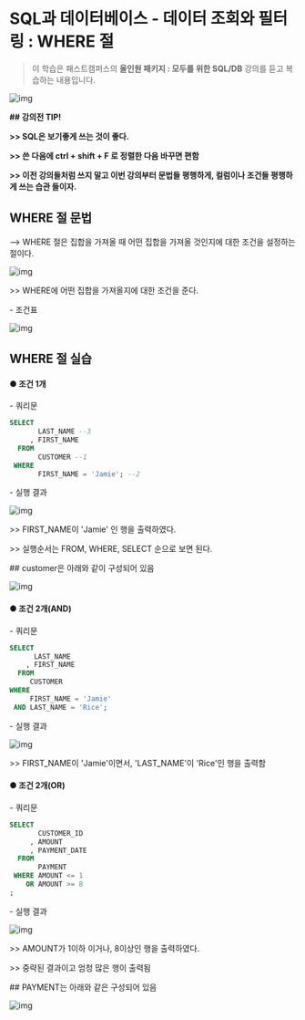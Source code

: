 # SQL과 데이터베이스 - 데이터 조회와 필터링 : WHERE 절

> 이 학습은 패스트캠퍼스의 **올인원 패키지 : 모두를 위한 SQL/DB** 강의를 듣고 복습하는 내용입니다.

![img](/assets/md-images/image-16456049091161.png)



**## 강의전 TIP!**

**>> SQL은 보기좋게 쓰는 것이 좋다.**

**>> 쓴 다음에 ctrl + shift + F 로 정렬한 다음 바꾸면 편함**

**>> 이전 강의들처럼 쓰지 말고 이번 강의부터 문법들 평행하게, 컬럼이나 조건들 평행하게 쓰는 습관 들이자.**



## WHERE 절 문법

--> WHERE 절은 집합을 가져올 때 어떤 집합을 가져올 것인지에 대한 조건을 설정하는 절이다.

![img](/assets/md-images/image-16456076407291.png)

\>> WHERE에 어떤 집합을 가져올지에 대한 조건을 준다.



\- 조건표

![img](/assets/md-images/image-16456049124743.png)



## WHERE 절 실습



#### ● 조건 1개



\- 쿼리문

```SQL
SELECT
       LAST_NAME --3
     , FIRST_NAME
  FROM
       CUSTOMER --1
 WHERE
       FIRST_NAME = 'Jamie'; --2
```

\- 실행 결과

![img](/assets/md-images/image-16456057415351.png)

\>> FIRST_NAME이 'Jamie' 인 행을 출력하였다.

\>> 실행순서는 FROM, WHERE, SELECT 순으로 보면 된다.

\## customer은 아래와 같이 구성되어 있음

![img](/assets/md-images/image-16456057513543.png)

#### ● 조건 2개(AND)



\- 쿼리문

```SQL
SELECT
	  LAST_NAME
	, FIRST_NAME
  FROM
	 CUSTOMER
WHERE
  	 FIRST_NAME = 'Jamie'
 AND LAST_NAME = 'Rice';
```

\- 실행 결과

![img](/assets/md-images/image-16456057552375.png)

\>> FIRST_NAME이 'Jamie'이면서, 'LAST_NAME'이 'Rice'인 행을 출력함

#### ● 조건 2개(OR)




\- 쿼리문

```SQL
SELECT
	   CUSTOMER_ID
	 , AMOUNT
	 , PAYMENT_DATE
  FROM
	   PAYMENT
 WHERE AMOUNT <= 1
	OR AMOUNT >= 8
;
```

\- 실행 결과

![img](/assets/md-images/image-16456057585597.png)

\>> AMOUNT가 1이하 이거나, 8이상인 행을 출력하였다.

\>> 중략된 결과이고 엄청 많은 행이 출력됨

\## PAYMENT는 아래와 같은 구성되어 있음

![img](/assets/md-images/image-16456057623479.png)

